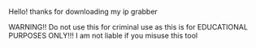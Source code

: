 Hello! thanks for downloading my ip grabber

WARNING!!
Do not use this for criminal use as this is for EDUCATIONAL PURPOSES ONLY!!!
I am not liable if you misuse this tool
